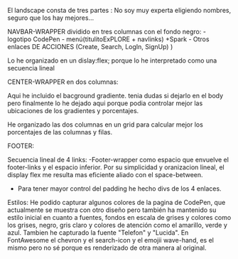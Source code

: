 El landscape consta de tres partes :
No soy muy experta eligiendo nombres, seguro que los hay mejores...

 NAVBAR-WRAPPER dividido en tres columnas con el fondo negro:
    - logotipo CodePen
    - menú(titulitoExPLORE + navlinks) +Spark
    - Otros enlaces DE ACCIONES (Create, Search, LogIn, SignUp) )

 Lo he organizado en un dislay:flex; porque lo he interpretado como una secuencia lineal 
      

CENTER-WRAPPER en dos columnas:

Aqui he incluido el bacground gradiente. tenia dudas si dejarlo en el body pero finalmente lo he dejado aqui porque podia controlar mejor las ubicaciones de los gradientes y porcentajes.

He organizado las dos columnas en un grid para calcular mejor los porcentajes de las columnas y filas.

FOOTER:

Secuencia lineal de 4 links:
-Footer-wrapper como espacio que envuelve el footer-links y el espacio inferior.
Por su simplicidad y oranizacion lineal, el display flex me resulta mas eficiente aliado con el space-between.
- Para tener mayor control  del padding he hecho divs de los 4 enlaces.




 Estilos:
    He podido capturar algunos colores de la pagina de CodePen, 
    que actualmente se muestra con otro diseño pero también  ha mantenido su estilo inicial en cuanto a fuentes, fondos en escala de grises y colores como los grises, negro, gris claro y colores de atención como el amarillo, verde y azul.
    Tambien he capturado la fuente "Telefon" y "Lucida". 
    En FontAwesome el chevron y el search-icon y el emojii wave-hand, es el mismo pero no sé porque es renderizado de otra manera al original.

    

    

  
